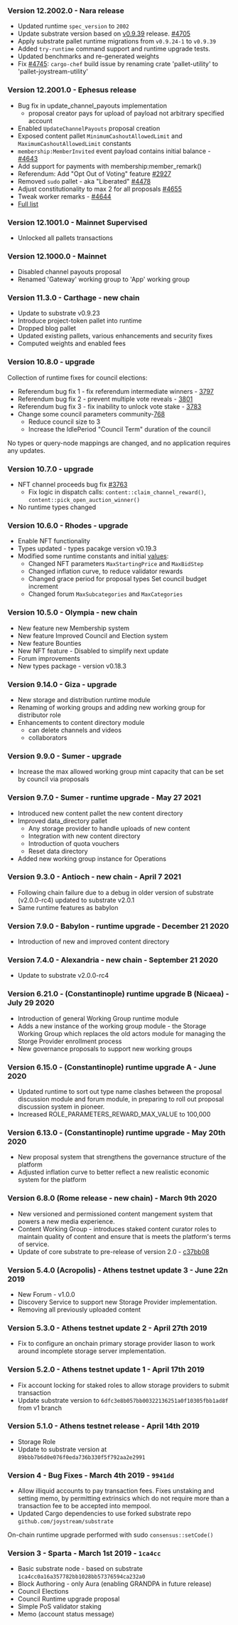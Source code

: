 ### Version 12.2002.0 - Nara release
  - Updated runtime `spec_version` to `2002`
  - Update substrate version based on [v0.9.39](https://github.com/paritytech/substrate/tree/polkadot-v0.9.39) release. [#4705](https://github.com/Joystream/joystream/pull/4705)
  - Apply substrate pallet runtime migrations from `v0.9.24-1` to `v0.9.39`
  - Added `try-runtime` command support and runtime upgrade tests.
  - Updated benchmarks and re-generated weights
  - Fix [#4745](https://github.com/Joystream/joystream/issues/4745): `cargo-chef` build issue by renaming crate 'pallet-utility' to 'pallet-joystream-utility'

### Version 12.2001.0 - Ephesus release
  - Bug fix in update_channel_payouts implementation
    - proposal creator pays for upload of payload not arbitrary specified account
  - Enabled `UpdateChannelPayouts` proposal creation
  - Exposed content pallet `MinimumCashoutAllowedLimit` and `MaximumCashoutAllowedLimit` constants
  - `membership:MemberInvited` event payload contains initial balance - [#4643](https://github.com/Joystream/joystream/issues/4643)
  - Add support for payments with membership:member_remark()
  - Referendum: Add "Opt Out of Voting" feature [#2927](https://github.com/Joystream/joystream/issues/2927)
  - Removed `sudo` pallet - aka "Liberated" [#4478](https://github.com/Joystream/joystream/pull/4478)
  - Adjust constitutionality to max 2 for all proposals [#4655](https://github.com/Joystream/joystream/issues/4655#issuecomment-1443238442)
  - Tweak worker remarks - [#4644](https://github.com/Joystream/joystream/pull/4644)
  - [Full list](https://github.com/Joystream/joystream/issues/4563)

### Version 12.1001.0 - Mainnet Supervised
  - Unlocked all pallets transactions

### Version 12.1000.0 - Mainnet
  - Disabled channel payouts proposal
  - Renamed 'Gateway' working group to 'App' working group

### Version 11.3.0 - Carthage - new chain
  - Update to substrate v0.9.23
  - Introduce project-token pallet into runtime
  - Dropped blog pallet
  - Updated existing pallets, various enhancements and security fixes
  - Computed weights and enabled fees

### Version 10.8.0 - upgrade
Collection of runtime fixes for council elections:
  - Referendum bug fix 1 - fix referendum intermediate winners - [3797](https://github.com/Joystream/joystream/pull/3797)
  - Referendum bug fix 2 - prevent multiple vote reveals - [3801](https://github.com/Joystream/joystream/pull/3801)
  - Referendum bug fix 3 - fix inability to unlock vote stake - [3783](https://github.com/Joystream/joystream/pull/3783)
- Change some council parameters community-[768](https://github.com/Joystream/community-repo/issues/768)
  - Reduce council size to 3
  - Increase the IdlePeriod "Council Term" duration of the council

No types or query-node mappings are changed, and no application requires any updates.

### Version 10.7.0 - upgrade
- NFT channel proceeds bug fix [#3763](https://github.com/Joystream/joystream/pull/3763)
  - Fix logic in dispatch calls: `content::claim_channel_reward()`, `content::pick_open_auction_winner()`
- No runtime types changed

### Version 10.6.0 - Rhodes - upgrade
- Enable NFT functionality
- Types updated - types pacakge version v0.19.3
- Modified some runtime constants and initial [values](https://github.com/Joystream/joystream/pull/3678):
  - Changed NFT parameters `MaxStartingPrice` and `MaxBidStep`
  - Changed inflation curve, to reduce validator rewards
  - Changed grace period for proposal types Set council budget increment
  - Changed forum `MaxSubcategories` and `MaxCategories`

### Version 10.5.0 - Olympia - new chain
- New feature new Membership system
- New feature Improved Council and Election system
- New feature Bounties
- New NFT feature - Disabled to simplify next update
- Forum improvements
- New types package - version v0.18.3

### Version 9.14.0 - Giza - upgrade
- New storage and distribution runtime module
- Renaming of working groups and adding new working group for distributor role
- Enhancements to content directory module
  - can delete channels and videos
  - collaborators

### Version 9.9.0 - Sumer - upgrade
- Increase the max allowed working group mint capacity that can be set by council via proposals

### Version 9.7.0 - Sumer - runtime upgrade - May 27 2021
- Introduced new content pallet the new content directory
- Improved data_directory pallet
  - Any storage provider to handle uploads of new content
  - Integration with new content directory
  - Introduction of quota vouchers
  - Reset data directory
- Added new working group instance for Operations

### Version 9.3.0 - Antioch - new chain - April 7 2021
- Following chain failure due to a debug in older version of substrate (v2.0.0-rc4) updated to substrate v2.0.1
- Same runtime features as babylon

### Version 7.9.0 - Babylon - runtime upgrade - December 21 2020
- Introduction of new and improved content directory

### Version 7.4.0 - Alexandria - new chain - September 21 2020
- Update to substrate v2.0.0-rc4

### Version 6.21.0 - (Constantinople) runtime upgrade B (Nicaea) - July 29 2020

- Introduction of general Working Group runtime module
- Adds a new instance of the working group module - the Storage Working Group which
  replaces the old actors module for managing the Storge Provider enrollment process
- New governance proposals to support new working groups

### Version 6.15.0 - (Constantinople) runtime upgrade A - June 2020

- Updated runtime to sort out type name clashes between the proposal discussion module
  and forum module, in preparing to roll out proposal discussion system in pioneer.
- Increased ROLE_PARAMETERS_REWARD_MAX_VALUE to 100,000

### Version 6.13.0 - (Constantinople) runtime upgrade - May 20th 2020

- New proposal system that strengthens the governance structure of the platform
- Adjusted inflation curve to better reflect a new realistic economic system for the platform

### Version 6.8.0 (Rome release - new chain) - March 9th 2020

- New versioned and permissioned content mangement system that powers a new media experience.
- Content Working Group - introduces staked content curator roles to maintain quality of content and ensure that is meets the platform's terms of service.
- Update of core substrate to pre-release of version 2.0 - [c37bb08](https://github.com/paritytech/substrate/commit/c37bb08535c49a12320af7facfd555ce05cce2e8)

### Version 5.4.0 (Acropolis) - Athens testnet update 3 - June 22n 2019

- New Forum - v1.0.0
- Discovery Service to support new Storage Provider implementation.
- Removing all previously uploaded content

### Version 5.3.0 - Athens testnet update 2 - April 27th 2019

- Fix to configure an onchain primary storage provider liason to work around incomplete storage server implementation.

### Version 5.2.0 - Athens testnet update 1 - April 17th 2019

- Fix account locking for staked roles to allow storage providers to submit transaction
- Update substrate version to `6dfc3e8b057bb00322136251a0f10305fbb1ad8f` from v1 branch

### Version 5.1.0 - Athens testnet release - April 14th 2019

- Storage Role
- Update to substrate version at `89bbb7b6d0e076f0eda736b330f5f792aa2e2991`

### Version 4 - Bug Fixes - March 4th 2019 - `9941dd`

- Allow illiquid accounts to pay transaction fees. Fixes unstaking and setting memo, by permitting extrinsics which do not require more than a transaction fee to be accepted into mempool.
- Updated Cargo dependencies to use forked substrate repo `github.com/joystream/substrate`

On-chain runtime upgrade performed with sudo `consensus::setCode()`

### Version 3 - Sparta - March 1st 2019 - `1ca4cc`

- Basic substrate node - based on substrate `1ca4cc0a16a357782bb1028bb57376594ca232a0`
- Block Authoring - only Aura (enabling GRANDPA in future release)
- Council Elections
- Council Runtime upgrade proposal
- Simple PoS validator staking
- Memo (account status message)
